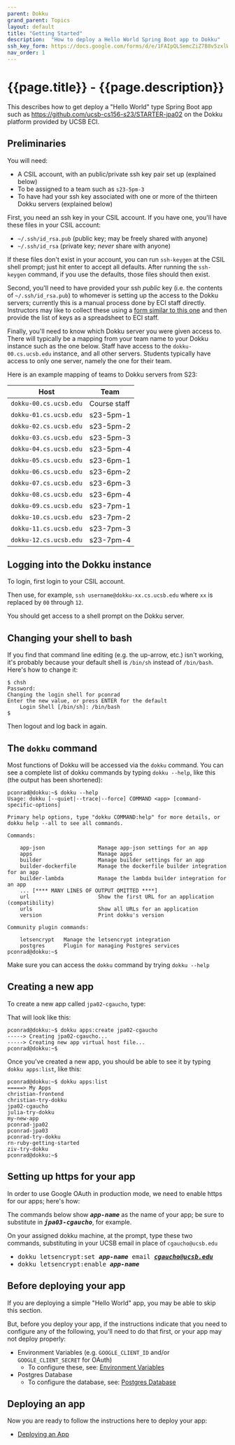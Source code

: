 ```yaml
---
parent: Dokku
grand_parent: Topics
layout: default
title: "Getting Started"
description:  "How to deploy a Hello World Spring Boot app to Dokku"
ssh_key_form: https://docs.google.com/forms/d/e/1FAIpQLSemcZiZ7B8v5zxlWmaWw-YRkr4dip_t6qgpinYoo9xchw_IOg/viewform
nav_order: 1
---
```


# {{page.title}} - {{page.description}}

This describes how to get deploy a "Hello World" type Spring Boot app such as <https://github.com/ucsb-cs156-s23/STARTER-jpa02> on the Dokku platform
provided by UCSB ECI.


## Preliminaries

You will need:
* A CSIL account, with an public/private ssh key pair set up (explained below)
* To be assigned to a team such as `s23-5pm-3`
* To have had your ssh key associated with one or more of the thirteen Dokku servers (explained below)

First, you need an ssh key in your CSIL account. If you have one, you'll have these files in your CSIL account:
* `~/.ssh/id_rsa.pub` (public key; may be freely shared with anyone)
* `~/.ssh/id_rsa` (private key; *never* share with anyone)

If these files don't exist in your account, you can run `ssh-keygen` at the CSIL shell prompt; just hit enter to accept all defaults.  After running the `ssh-keygen` command,
if you use the defaults, those files should then exist.

Second, you'll need to have provided your ssh *public* key (i.e. the contents of `~/.ssh/id_rsa.pub`) to whomever is setting up the access to the Dokku
servers; currently this is a manual process done by ECI staff directly.   Instructors may like to collect these using a [form similar to this one]({{page.ssh_key_form}})
and then provide the list of keys as a spreadsheet to ECI staff.

Finally, you'll need to know which Dokku server you were given access to.  There will typically be a mapping from your team name to your Dokku instance such
as the one below.  Staff have access to the `dokku-00.cs.ucsb.edu` instance, and all other servers.  Students typically have access to only one server, namely 
the one for their team.

Here is an example mapping of teams to Dokku servers from S23:

| Host | Team | 
|------|------|
| `dokku-00.cs.ucsb.edu` | Course staff |
| `dokku-01.cs.ucsb.edu` | s23-5pm-1 |
| `dokku-02.cs.ucsb.edu` | s23-5pm-2 |
| `dokku-03.cs.ucsb.edu` | s23-5pm-3 |
| `dokku-04.cs.ucsb.edu` | s23-5pm-4 |
| `dokku-05.cs.ucsb.edu` | s23-6pm-1 |
| `dokku-06.cs.ucsb.edu` | s23-6pm-2 |
| `dokku-07.cs.ucsb.edu` | s23-6pm-3 |
| `dokku-08.cs.ucsb.edu` | s23-6pm-4 |
| `dokku-09.cs.ucsb.edu` | s23-7pm-1 |
| `dokku-10.cs.ucsb.edu` | s23-7pm-2 |
| `dokku-11.cs.ucsb.edu` | s23-7pm-3 |
| `dokku-12.cs.ucsb.edu` | s23-7pm-4 |

## Logging into the Dokku instance

To login, first login to your CSIL account.

Then use, for example, `ssh username@dokku-xx.cs.ucsb.edu` where `xx` is replaced by `00` through `12`.

You should get access to a shell prompt on the Dokku server.

## Changing your shell to bash

If you find that command line editing (e.g. the up-arrow, etc.) isn't working, it's probably because your default shell is `/bin/sh` instead of `/bin/bash`. Here's how to change it:

```
$ chsh
Password: 
Changing the login shell for pconrad
Enter the new value, or press ENTER for the default
	Login Shell [/bin/sh]: /bin/bash
$ 
```

Then logout and log back in again.

## The `dokku` command

Most functions of Dokku will be accessed via the `dokku` command.  You can see a complete list of dokku commands by typing `dokku --help`, like this (the output has been shortened):

```
pconrad@dokku:~$ dokku --help
Usage: dokku [--quiet|--trace|--force] COMMAND <app> [command-specific-options]

Primary help options, type "dokku COMMAND:help" for more details, or dokku help --all to see all commands.

Commands:

    app-json                 Manage app-json settings for an app
    apps                     Manage apps
    builder                  Manage builder settings for an app
    builder-dockerfile       Manage the dockerfile builder integration for an app
    builder-lambda           Manage the lambda builder integration for an app
    ... [**** MANY LINES OF OUTPUT OMITTED ****]
    url                      Show the first URL for an application (compatibility)
    urls                     Show all URLs for an application
    version                  Print dokku's version

Community plugin commands:

    letsencrypt   Manage the letsencrypt integration
    postgres      Plugin for managing Postgres services
pconrad@dokku:~$ 
```

Make sure you can access the `dokku` command by trying `dokku --help`

## Creating a new app

To create a new app called `jpa02-cgaucho`, type:

That will look like this:

```
pconrad@dokku:~$ dokku apps:create jpa02-cgaucho
-----> Creating jpa02-cgaucho...
-----> Creating new app virtual host file...
pconrad@dokku:~$ 
```

Once you've created a new app, you should be able to see it by typing `dokku apps:list`, like this:

```
pconrad@dokku:~$ dokku apps:list
=====> My Apps
christian-frontend
christian-try-dokku
jpa02-cgaucho
julia-try-dokku
my-new-app
pconrad-jpa02
pconrad-jpa03
pconrad-try-dokku
rn-ruby-getting-started
ziv-try-dokku
pconrad@dokku:~$ 
```

## Setting up https for your app

In order to use Google OAuth in production mode, we need to enable https for our apps; here's how:

The commands below show <tt><b><i>app-name</i></b></tt> as the name of your app; be sure to
substitute in <tt><b><i>jpa03-cgaucho</i></b></tt>, for example.

On your assigned dokku machine, at the prompt, type these two commands, substituting in your UCSB email in place of `cgaucho@ucsb.edu`

*  <tt>dokku letsencrypt:set <b><i>app-name</i></b> email <b><i>cgaucho@ucsb.edu</i></b></tt>
*  <tt>dokku letsencrypt:enable <b><i>app-name</i></b></tt>

## Before deploying your app

If you are deploying a simple "Hello World" app, you may be able to skip this section.  

But, before you deploy your app, if the instructions indicate that you need to configure any of the following,
you'll need to do that first, or your app may not deploy properly:

* Environment Variables (e.g. `GOOGLE_CLIENT_ID` and/or `GOOGLE_CLIENT_SECRET` for OAuth)
  - To configure these, see: [Environment Variables](/topics/dokku/environment_variables.html)
* Postgres Database
  - To configure the database, see: [Postgres Database](/topics/dokku/postgres_database.html)


## Deploying an app 

Now you are ready to follow the instructions here to deploy your app:

* [Deploying an App](/topics/dokku/deploying_an_app.html)


